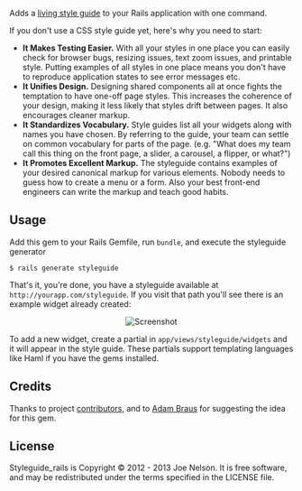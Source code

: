Adds a [living style
guide](http://24ways.org/2011/front-end-style-guides/) to your Rails
application with one command.

If you don't use a CSS style guide yet, here's why you need to start:

* __It Makes Testing Easier.__ With all your styles in one place you can easily
check for browser bugs, resizing issues, text zoom issues, and printable
style. Putting examples of all styles in one place means you don't have to
reproduce application states to see error messages etc.
* __It Unifies Design.__ Designing shared components all at once fights the
temptation to have one-off page styles. This increases the coherence of
your design, making it less likely that styles drift between pages. It
also encourages cleaner markup.
* __It Standardizes Vocabulary.__ Style guides list all your widgets along with
names you have chosen. By referring to the guide, your team can settle
on common vocabulary for parts of the page. (e.g. "What does my team
call this thing on the front page, a slider, a carousel, a flipper, or
what?")
* __It Promotes Excellent Markup.__ The styleguide contains examples of your
desired canonical markup for various elements. Nobody needs to guess how
to create a menu or a form. Also your best front-end engineers can write
the markup and teach good habits.

## Usage

Add this gem to your Rails Gemfile, run `bundle`, and execute the
styleguide generator

    $ rails generate styleguide

That's it, you're done, you have a styleguide available at
`http://yourapp.com/styleguide`. If you visit that path you'll see there
is an example widget already created:

<p align="center">
  <img src="styleguide_rails/raw/master/illustration/screenshot.png" alt="Screenshot" />
</p>

To add a new widget, create a partial in `app/views/styleguide/widgets`
and it will appear in the style guide. These partials support templating
languages like Haml if you have the gems installed.

## Credits

Thanks to project
[contributors](https://github.com/begriffs/styleguide_rails/contributors),
and to [Adam Braus](https://github.com/ajbraus) for suggesting the
idea for this gem.

## License

Styleguide_rails is Copyright © 2012 - 2013 Joe Nelson. It is free
software, and may be redistributed under the terms specified in the
LICENSE file.
